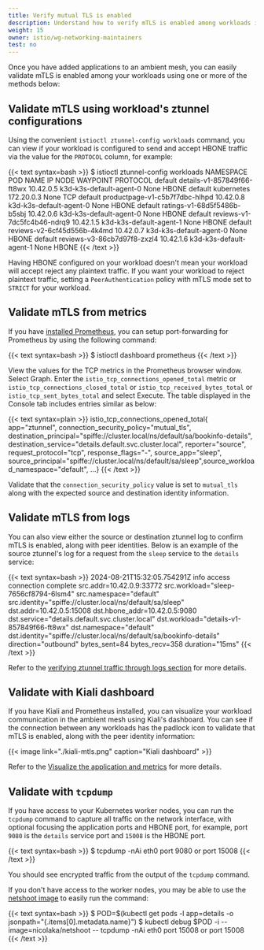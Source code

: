 ```yaml
---
title: Verify mutual TLS is enabled
description: Understand how to verify mTLS is enabled among workloads in an ambient mesh.
weight: 15
owner: istio/wg-networking-maintainers
test: no
---
```


Once you have added applications to an ambient mesh, you can easily validate mTLS is enabled among your workloads using one or more of the methods below:

## Validate mTLS using workload's ztunnel configurations

Using the convenient `istioctl ztunnel-config workloads` command, you can view if your workload is configured to send and accept HBONE traffic via the value for the `PROTOCOL` column, for example:

{{< text syntax=bash >}}
$ istioctl ztunnel-config workloads
NAMESPACE    POD NAME                                IP         NODE                     WAYPOINT PROTOCOL
default      details-v1-857849f66-ft8wx              10.42.0.5  k3d-k3s-default-agent-0  None     HBONE
default      kubernetes                              172.20.0.3                          None     TCP
default      productpage-v1-c5b7f7dbc-hlhpd          10.42.0.8  k3d-k3s-default-agent-0  None     HBONE
default      ratings-v1-68d5f5486b-b5sbj             10.42.0.6  k3d-k3s-default-agent-0  None     HBONE
default      reviews-v1-7dc5fc4b46-ndrq9             10.42.1.5  k3d-k3s-default-agent-1  None     HBONE
default      reviews-v2-6cf45d556b-4k4md             10.42.0.7  k3d-k3s-default-agent-0  None     HBONE
default      reviews-v3-86cb7d97f8-zxzl4             10.42.1.6  k3d-k3s-default-agent-1  None     HBONE
{{< /text >}}

Having HBONE configured on your workload doesn't mean your workload will accept reject any plaintext traffic. If you want your workload to reject plaintext traffic, setting a `PeerAuthentication` policy with mTLS mode set to `STRICT` for your workload.

## Validate mTLS from metrics

If you have [installed Prometheus](docs/ops/integrations/prometheus/#installation), you can setup port-forwarding for Prometheus by using the following command:

{{< text syntax=bash >}}
$ istioctl dashboard prometheus
{{< /text >}}

View the values for the TCP metrics in the Prometheus browser window. Select Graph. Enter the `istio_tcp_connections_opened_total` metric or `istio_tcp_connections_closed_total` or `istio_tcp_received_bytes_total` or `istio_tcp_sent_bytes_total` and select Execute. The table displayed in the Console tab includes entries similar as below:

{{< text syntax=plain >}}
istio_tcp_connections_opened_total{
  app="ztunnel",
  connection_security_policy="mutual_tls",
  destination_principal="spiffe://cluster.local/ns/default/sa/bookinfo-details",
  destination_service="details.default.svc.cluster.local",
  reporter="source",
  request_protocol="tcp",
  response_flags="-",
  source_app="sleep",
  source_principal="spiffe://cluster.local/ns/default/sa/sleep",source_workload_namespace="default",
  ...}
{{< /text >}}

Validate that the `connection_security_policy` value is set to `mutual_tls` along with the expected source and destination identity information.

## Validate mTLS from logs

You can also view either the source or destination ztunnel log to confirm mTLS is enabled, along with peer identities. Below is an example of the source ztunnel's log for a request from the `sleep` service to the `details` service:

{{< text syntax=bash >}}
2024-08-21T15:32:05.754291Z	info	access	connection complete	src.addr=10.42.0.9:33772 src.workload="sleep-7656cf8794-6lsm4" src.namespace="default"
src.identity="spiffe://cluster.local/ns/default/sa/sleep" dst.addr=10.42.0.5:15008 dst.hbone_addr=10.42.0.5:9080 dst.service="details.default.svc.cluster.local"
dst.workload="details-v1-857849f66-ft8wx" dst.namespace="default" dst.identity="spiffe://cluster.local/ns/default/sa/bookinfo-details"
direction="outbound" bytes_sent=84 bytes_recv=358 duration="15ms"
{{< /text >}}

Refer to the [verifying ztunnel traffic through logs section](docs/ambient/usage/troubleshoot-ztunnel/#verifying-ztunnel-traffic-through-logs) for more details.

## Validate with Kiali dashboard

If you have Kiali and Prometheus installed, you can visualize your workload communication in the ambient mesh using Kiali's dashboard. You can see if the connection between any workloads has the padlock icon to validate that mTLS is enabled, along with the peer identity information:

{{< image link="./kiali-mtls.png" caption="Kiali dashboard" >}}

Refer to the [Visualize the application and metrics](docs/ambient/getting-started/secure-and-visualize/#visualize-the-application-and-metrics) for more details.

## Validate with `tcpdump`

If you have access to your Kubernetes worker nodes, you can run the `tcpdump` command to capture all traffic on the network interface, with optional focusing the application ports and HBONE port, for example, port `9080` is the `details` service port and `15008` is the HBONE port.

{{< text syntax=bash >}}
$ tcpdump -nAi eth0 port 9080 or port 15008
{{< /text >}}

You should see encrypted traffic from the output of the `tcpdump` command.

If you don't have access to the worker nodes, you may be able to use the [netshoot image](https://hub.docker.com/r/nicolaka/netshoot) to easily run the command:

{{< text syntax=bash >}}
$ POD=$(kubectl get pods -l app=details -o jsonpath="{.items[0].metadata.name}")
$ kubectl debug $POD -i --image=nicolaka/netshoot -- tcpdump -nAi eth0 port 15008 or port 15008
{{< /text >}}
